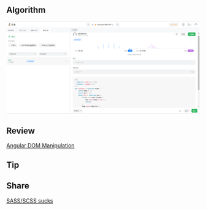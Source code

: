 ## Algorithm

![code](../../../images/temp/haha-2023-01-15.png)

## Review

[Angular DOM Manipulation](https://steady-resolution-1c6.notion.site/week7-1-9-53b885a7c1064bb485039cbadbfe4586)

## Tip

## Share

[SASS/SCSS sucks](https://steady-resolution-1c6.notion.site/week7-1-9-53b885a7c1064bb485039cbadbfe4586)
